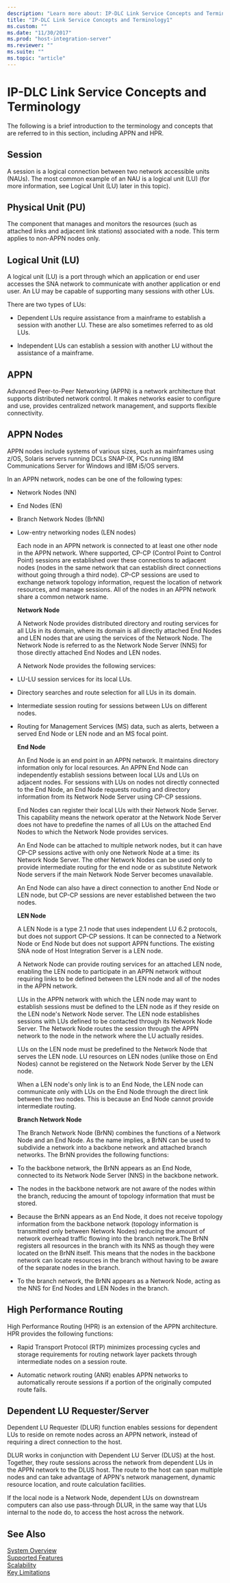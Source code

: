 ```yaml
---
description: "Learn more about: IP-DLC Link Service Concepts and Terminology"
title: "IP-DLC Link Service Concepts and Terminology1"
ms.custom: ""
ms.date: "11/30/2017"
ms.prod: "host-integration-server"
ms.reviewer: ""
ms.suite: ""
ms.topic: "article"
---
```

# IP-DLC Link Service Concepts and Terminology
The following is a brief introduction to the terminology and concepts that are referred to in this section, including APPN and HPR.  
  
## Session  
 A session is a logical connection between two network accessible units (NAUs). The most common example of an NAU is a logical unit (LU) (for more information, see Logical Unit (LU) later in this topic).  
  
## Physical Unit (PU)  
 The component that manages and monitors the resources (such as attached links and adjacent link stations) associated with a node. This term applies to non-APPN nodes only.  
  
## Logical Unit (LU)  
 A logical unit (LU) is a port through which an application or end user accesses the SNA network to communicate with another application or end user. An LU may be capable of supporting many sessions with other LUs.  
  
 There are two types of LUs:  
  
-   Dependent LUs require assistance from a mainframe to establish a session with another LU. These are also sometimes referred to as old LUs.  
  
-   Independent LUs can establish a session with another LU without the assistance of a mainframe.  
  
## APPN  
 Advanced Peer-to-Peer Networking (APPN) is a network architecture that supports distributed network control. It makes networks easier to configure and use, provides centralized network management, and supports flexible connectivity.  
  
## APPN Nodes  
 APPN nodes include systems of various sizes, such as mainframes using z/OS, Solaris servers running DCLs SNAP-IX, PCs running IBM Communications Server for Windows and IBM i5/OS servers.  
  
 In an APPN network, nodes can be one of the following types:  
  
- Network Nodes (NN)  
  
- End Nodes (EN)  
  
- Branch Network Nodes (BrNN)  
  
- Low-entry networking nodes (LEN nodes)  
  
  Each node in an APPN network is connected to at least one other node in the APPN network. Where supported, CP-CP (Control Point to Control Point) sessions are established over these connections to adjacent nodes (nodes in the same network that can establish direct connections without going through a third node). CP-CP sessions are used to exchange network topology information, request the location of network resources, and manage sessions. All of the nodes in an APPN network share a common network name.  
  
  **Network Node**  
  
  A Network Node provides distributed directory and routing services for all LUs in its domain, where its domain is all directly attached End Nodes and LEN nodes that are using the services of the Network Node. The Network Node is referred to as the Network Node Server (NNS) for those directly attached End Nodes and LEN nodes.  
  
  A Network Node provides the following services:  
  
- LU-LU session services for its local LUs.  
  
- Directory searches and route selection for all LUs in its domain.  
  
- Intermediate session routing for sessions between LUs on different nodes.  
  
- Routing for Management Services (MS) data, such as alerts, between a served End Node or LEN node and an MS focal point.  
  
  **End Node**  
  
  An End Node is an end point in an APPN network. It maintains directory information only for local resources. An APPN End Node can independently establish sessions between local LUs and LUs on adjacent nodes. For sessions with LUs on nodes not directly connected to the End Node, an End Node requests routing and directory information from its Network Node Server using CP-CP sessions.  
  
  End Nodes can register their local LUs with their Network Node Server. This capability means the network operator at the Network Node Server does not have to predefine the names of all LUs on the attached End Nodes to which the Network Node provides services.  
  
  An End Node can be attached to multiple network nodes, but it can have CP-CP sessions active with only one Network Node at a time: its Network Node Server. The other Network Nodes can be used only to provide intermediate routing for the end node or as substitute Network Node servers if the main Network Node Server becomes unavailable.  
  
  An End Node can also have a direct connection to another End Node or LEN node, but CP-CP sessions are never established between the two nodes.  
  
  **LEN Node**  
  
  A LEN Node is a type 2.1 node that uses independent LU 6.2 protocols, but does not support CP-CP sessions. It can be connected to a Network Node or End Node but does not support APPN functions. The existing SNA node of Host Integration Server is a LEN node.  
  
  A Network Node can provide routing services for an attached LEN node, enabling the LEN node to participate in an APPN network without requiring links to be defined between the LEN node and all of the nodes in the APPN network.  
  
  LUs in the APPN network with which the LEN node may want to establish sessions must be defined to the LEN node as if they reside on the LEN node's Network Node server. The LEN node establishes sessions with LUs defined to be contacted through its Network Node Server. The Network Node routes the session through the APPN network to the node in the network where the LU actually resides.  
  
  LUs on the LEN node must be predefined to the Network Node that serves the LEN node. LU resources on LEN nodes (unlike those on End Nodes) cannot be registered on the Network Node Server by the LEN node.  
  
  When a LEN node's only link is to an End Node, the LEN node can communicate only with LUs on the End Node through the direct link between the two nodes. This is because an End Node cannot provide intermediate routing.  
  
  **Branch Network Node**  
  
  The Branch Network Node (BrNN) combines the functions of a Network Node and an End Node. As the name implies, a BrNN can be used to subdivide a network into a backbone network and attached branch networks. The BrNN provides the following functions:  
  
- To the backbone network, the BrNN appears as an End Node, connected to its Network Node Server (NNS) in the backbone network.  
  
- The nodes in the backbone network are not aware of the nodes within the branch, reducing the amount of topology information that must be stored.  
  
- Because the BrNN appears as an End Node, it does not receive topology information from the backbone network (topology information is transmitted only between Network Nodes) reducing the amount of network overhead traffic flowing into the branch network.The BrNN registers all resources in the branch with its NNS as though they were located on the BrNN itself. This means that the nodes in the backbone network can locate resources in the branch without having to be aware of the separate nodes in the branch.  
  
- To the branch network, the BrNN appears as a Network Node, acting as the NNS for End Nodes and LEN Nodes in the branch.  
  
## High Performance Routing  
 High Performance Routing (HPR) is an extension of the APPN architecture. HPR provides the following functions:  
  
-   Rapid Transport Protocol (RTP) minimizes processing cycles and storage requirements for routing network layer packets through intermediate nodes on a session route.  
  
-   Automatic network routing (ANR) enables APPN networks to automatically reroute sessions if a portion of the originally computed route fails.  
  
## Dependent LU Requester/Server  
 Dependent LU Requester (DLUR) function enables sessions for dependent LUs to reside on remote nodes across an APPN network, instead of requiring a direct connection to the host.  
  
 DLUR works in conjunction with Dependent LU Server (DLUS) at the host. Together, they route sessions across the network from dependent LUs in the APPN network to the DLUS host. The route to the host can span multiple nodes and can take advantage of APPN's network management, dynamic resource location, and route calculation facilities.  
  
 If the local node is a Network Node, dependent LUs on downstream computers can also use pass-through DLUR, in the same way that LUs internal to the node do, to access the host across the network.  
  
## See Also  
 [System Overview](../core/system-overview1.md)   
 [Supported Features](../core/supported-features2.md)   
 [Scalability](../core/scalability1.md)   
 [Key Limitations](../core/key-limitations2.md)
